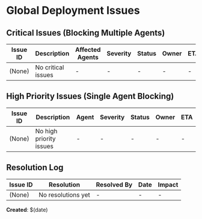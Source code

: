 # Global Deployment Issues

## Critical Issues (Blocking Multiple Agents)

| Issue ID | Description        | Affected Agents | Severity | Status | Owner | ETA |
| -------- | ------------------ | --------------- | -------- | ------ | ----- | --- |
| (None)   | No critical issues | -               | -        | -      | -     | -   |

## High Priority Issues (Single Agent Blocking)

| Issue ID | Description             | Agent | Severity | Status | Owner | ETA |
| -------- | ----------------------- | ----- | -------- | ------ | ----- | --- |
| (None)   | No high priority issues | -     | -        | -      | -     | -   |

## Resolution Log

| Issue ID | Resolution         | Resolved By | Date | Impact |
| -------- | ------------------ | ----------- | ---- | ------ |
| (None)   | No resolutions yet | -           | -    | -      |

**Created**: $(date)
